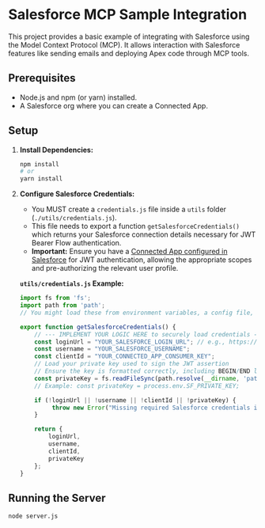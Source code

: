 # Salesforce MCP Sample Integration

This project provides a basic example of integrating with Salesforce using the Model Context Protocol (MCP). It allows interaction with Salesforce features like sending emails and deploying Apex code through MCP tools.

## Prerequisites

*   Node.js and npm (or yarn) installed.
*   A Salesforce org where you can create a Connected App.

## Setup

1.  **Install Dependencies:**
    ```bash
    npm install
    # or
    yarn install
    ```

2.  **Configure Salesforce Credentials:**
    *   You MUST create a `credentials.js` file inside a `utils` folder (`./utils/credentials.js`).
    *   This file needs to export a function `getSalesforceCredentials()` which returns your Salesforce connection details necessary for JWT Bearer Flow authentication.
    *   **Important:** Ensure you have a [Connected App configured in Salesforce](https://help.salesforce.com/s/articleView?id=sf.connected_app_create_api_integration.htm&type=5) for JWT authentication, allowing the appropriate scopes and pre-authorizing the relevant user profile.

    **`utils/credentials.js` Example:**

    ```javascript
    import fs from 'fs';
    import path from 'path';
    // You might load these from environment variables, a config file, etc.

    export function getSalesforceCredentials() {
        // --- IMPLEMENT YOUR LOGIC HERE to securely load credentials ---
        const loginUrl = "YOUR_SALESFORCE_LOGIN_URL"; // e.g., https://login.salesforce.com or https://yourdomain.my.salesforce.com
        const username = "YOUR_SALESFORCE_USERNAME";
        const clientId = "YOUR_CONNECTED_APP_CONSUMER_KEY";
        // Load your private key used to sign the JWT assertion
        // Ensure the key is formatted correctly, including BEGIN/END lines.
        const privateKey = fs.readFileSync(path.resolve(__dirname, 'path/to/your/server.key'), 'utf8'); 
        // Example: const privateKey = process.env.SF_PRIVATE_KEY;

        if (!loginUrl || !username || !clientId || !privateKey) {
             throw new Error("Missing required Salesforce credentials in utils/credentials.js");
        }

        return {
            loginUrl,
            username,
            clientId,
            privateKey
        };
    }
    ```

## Running the Server

```bash
node server.js